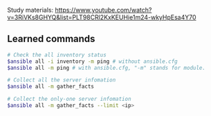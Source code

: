 Study materials: https://www.youtube.com/watch?v=3RiVKs8GHYQ&list=PLT98CRl2KxKEUHie1m24-wkyHpEsa4Y70


## Learned commands
```sh
# Check the all inventory status
$ansible all -i inventory -m ping # without ansible.cfg
$ansible all -m ping # with ansible.cfg, "-m" stands for module.

# Collect all the server infomation
$ansible all -m gather_facts

# Collect the only-one server infomation
$ansible all -m gather_facts --limit <ip>
```